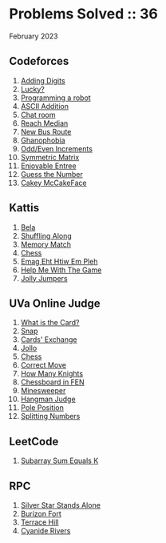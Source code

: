 # Problems Solved :: 36
February 2023

Codeforces
-----------------
1. [Adding Digits](https://codeforces.com/group/DVzG4G4yZx/contest/421256/problem/L)
1. [Lucky?](https://codeforces.com/group/DVzG4G4yZx/contest/421255/problem/E)
1. [Programming a robot](https://codeforces.com/group/DVzG4G4yZx/contest/422656/problem/A)
1. [ASCII Addition](https://codeforces.com/group/DVzG4G4yZx/contest/422656/problem/D)
1. [Chat room](https://codeforces.com/group/DVzG4G4yZx/contest/421255/problem/H)
1. [Reach Median](https://codeforces.com/group/DVzG4G4yZx/contest/420863/problem/L)
1. [New Bus Route](https://codeforces.com/group/DVzG4G4yZx/contest/421336/problem/H)
1. [Ghanophobia](https://codeforces.com/group/DVzG4G4yZx/contest/421122/problem/F)
1. [Odd/Even Increments](https://codeforces.com/group/DVzG4G4yZx/contest/421255/problem/K)
1. [Symmetric Matrix](https://codeforces.com/group/DVzG4G4yZx/contest/422493/problem/F)
1. [Enjoyable Entree](https://codeforces.com/gym/104059/problem/E)
1. [Guess the Number](https://codeforces.com/gym/101021/problem/1)
1. [Cakey McCakeFace](https://codeforces.com/group/TbJx9nT1SP/contest/428400/problem/A)

Kattis
-----------------
1. [Bela](https://open.kattis.com/problems/bela)
1. [Shuffling Along](https://open.kattis.com/problems/shuffling)
1. [Memory Match](https://open.kattis.com/problems/memorymatch)
1. [Chess](https://open.kattis.com/problems/chess)
1. [Emag Eht Htiw Em Pleh](https://open.kattis.com/problems/empleh)
1. [Help Me With The Game](https://open.kattis.com/problems/helpme)
1. [Jolly Jumpers](https://open.kattis.com/problems/jollyjumpers)

UVa Online Judge
-----------------
1. [What is the Card?](https://onlinejudge.org/index.php?option=com_onlinejudge&Itemid=8&page=show_problem&category=0&problem=1587)
1. [Snap](https://onlinejudge.org/index.php?option=com_onlinejudge&Itemid=8&page=show_problem&category=0&problem=1329)
1. [Cards' Exchange](https://onlinejudge.org/index.php?option=com_onlinejudge&Itemid=8&page=show_problem&category=0&problem=2725)
1. [Jollo](https://onlinejudge.org/index.php?option=com_onlinejudge&Itemid=8&page=show_problem&category=0&problem=3399)
1. [Chess](https://onlinejudge.org/index.php?option=com_onlinejudge&Itemid=8&page=show_problem&category=0&problem=214)
1. [Correct Move](https://onlinejudge.org/index.php?option=com_onlinejudge&Itemid=8&page=show_problem&category=0&problem=191)
1. [How Many Knights](https://onlinejudge.org/index.php?option=com_onlinejudge&Itemid=8&page=show_problem&category=0&problem=637)
1. [Chessboard in FEN](https://onlinejudge.org/index.php?option=com_onlinejudge&Itemid=8&page=show_problem&category=0&problem=1225)
1. [Minesweeper](https://onlinejudge.org/index.php?option=com_onlinejudge&Itemid=8&page=show_problem&category=0&problem=1130)
1. [Hangman Judge](https://onlinejudge.org/index.php?option=com_onlinejudge&Itemid=8&page=show_problem&category=0&problem=430)
1. [Pole Position](https://onlinejudge.org/index.php?option=com_onlinejudge&Itemid=8&page=show_problem&category=0&problem=3302)
1. [Splitting Numbers](https://onlinejudge.org/index.php?option=com_onlinejudge&Itemid=8&page=show_problem&category=0&problem=3084)

LeetCode
-----------------
1. [Subarray Sum Equals K](https://leetcode.com/problems/subarray-sum-equals-k/)

RPC
-----------------
1. [Silver Star Stands Alone](https://redprogramacioncompetitiva.com/contests/2023/01/team/run.php)
1. [Burizon Fort](https://redprogramacioncompetitiva.com/contests/2023/01/team/run.php)
1. [Terrace Hill](https://redprogramacioncompetitiva.com/contests/2023/01/team/run.php)
1. [Cyanide Rivers](https://redprogramacioncompetitiva.com/contests/2023/01/team/run.php)